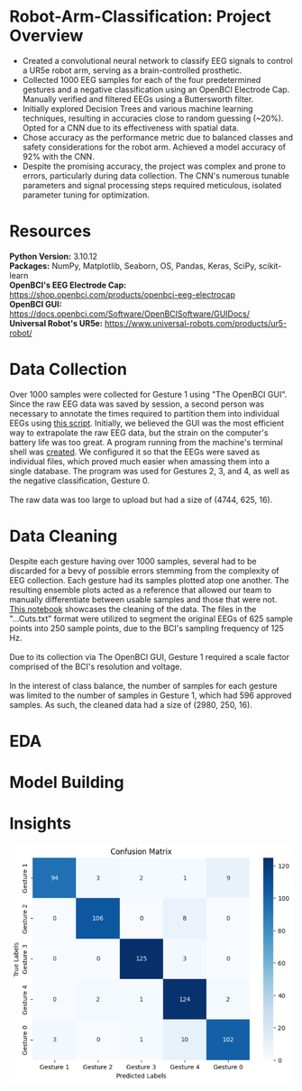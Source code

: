 # Robot-Arm-Classification: Project Overview
- Created a convolutional neural network to classify EEG signals to control a UR5e robot arm, serving as a brain-controlled prosthetic.
- Collected 1000 EEG samples for each of the four predetermined gestures and a negative classification using an OpenBCI Electrode Cap. Manually verified and filtered EEGs using a Buttersworth filter.
- Initially explored Decision Trees and various machine learning techniques, resulting in accuracies close to random guessing (~20%). Opted for a CNN due to its effectiveness with spatial data.
- Chose accuracy as the performance metric due to balanced classes and safety considerations for the robot arm. Achieved a model accuracy of 92% with the CNN.
- Despite the promising accuracy, the project was complex and prone to errors, particularly during data collection. The CNN's numerous tunable parameters and signal processing steps required meticulous, isolated parameter tuning for optimization.



# Resources 
**Python Version:** 3.10.12 <br>
**Packages:** NumPy, Matplotlib, Seaborn, OS, Pandas, Keras, SciPy, scikit-learn <br>
**OpenBCI's EEG Electrode Cap:** https://shop.openbci.com/products/openbci-eeg-electrocap <br>
**OpenBCI GUI:** https://docs.openbci.com/Software/OpenBCISoftware/GUIDocs/ <br>
**Universal Robot's UR5e:** https://www.universal-robots.com/products/ur5-robot/<br>



# Data Collection
Over 1000 samples were collected for Gesture 1 using "The OpenBCI GUI". Since the raw EEG data was saved by session, a second person was necessary to annotate the times required to partition them into individual EEGs using [this script](/OpenBCI_GUI_Timing.py). Initially, we believed the GUI was the most efficient way to extrapolate the raw EEG data, but the strain on the computer's battery life was too great. A program running from the machine's terminal shell was [created](/BCI_LiveFeeding.py). We configured it so that the EEGs were saved as individual files, which proved much easier when amassing them into a single database. The program was used for Gestures 2, 3, and 4, as well as the negative classification, Gesture 0.
 <br><br>
The raw data was too large to upload but had a size of (4744, 625, 16).



# Data Cleaning
Despite each gesture having over 1000 samples, several had to be discarded for a bevy of possible errors stemming from the complexity of EEG collection. Each gesture had its samples plotted atop one another. The resulting ensemble plots acted as a reference that allowed our team to manually differentiate between usable samples and those that were not. [This notebook](/Robot_Arm_Classification,_Data_Cleaning.ipynb) showcases the cleaning of the data. The files in the "...Cuts.txt" format were utilized to segment the original EEGs of 625 sample points into 250 sample points, due to the BCI's sampling frequency of 125 Hz. <br><br>
Due to its collection via The OpenBCI GUI, Gesture 1 required a scale factor comprised of the BCI's resolution and voltage. <br><br>
In the interest of class balance, the number of samples for each gesture was limited to the number of samples in Gesture 1, which had 596 approved samples. As such, the cleaned data had a size of (2980, 250, 16).



# EDA








# Model Building






# Insights




    
![Image](/images/BME_CM.png)

